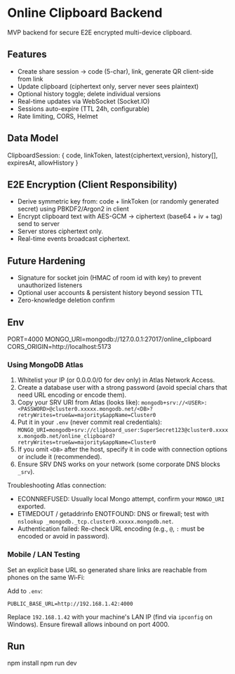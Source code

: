 # Online Clipboard Backend

MVP backend for secure E2E encrypted multi-device clipboard.

## Features

- Create share session -> code (5-char), link, generate QR client-side from link
- Update clipboard (ciphertext only, server never sees plaintext)
- Optional history toggle; delete individual versions
- Real-time updates via WebSocket (Socket.IO)
- Sessions auto-expire (TTL 24h, configurable)
- Rate limiting, CORS, Helmet

## Data Model

ClipboardSession: { code, linkToken, latest{ciphertext,version}, history[], expiresAt, allowHistory }

## E2E Encryption (Client Responsibility)

- Derive symmetric key from: code + linkToken (or randomly generated secret) using PBKDF2/Argon2 in client
- Encrypt clipboard text with AES-GCM -> ciphertext (base64 + iv + tag) send to server
- Server stores ciphertext only.
- Real-time events broadcast ciphertext.

## Future Hardening

- Signature for socket join (HMAC of room id with key) to prevent unauthorized listeners
- Optional user accounts & persistent history beyond session TTL
- Zero-knowledge deletion confirm

## Env

PORT=4000
MONGO_URI=mongodb://127.0.0.1:27017/online_clipboard
CORS_ORIGIN=http://localhost:5173

### Using MongoDB Atlas
1. Whitelist your IP (or 0.0.0.0/0 for dev only) in Atlas Network Access.
2. Create a database user with a strong password (avoid special chars that need URL encoding or encode them).
3. Copy your SRV URI from Atlas (looks like):
	`mongodb+srv://<USER>:<PASSWORD>@cluster0.xxxxx.mongodb.net/<DB>?retryWrites=true&w=majority&appName=Cluster0`
4. Put it in your `.env` (never commit real credentials):
	`MONGO_URI=mongodb+srv://clipboard_user:SuperSecret123@cluster0.xxxxx.mongodb.net/online_clipboard?retryWrites=true&w=majority&appName=Cluster0`
5. If you omit `<DB>` after the host, specify it in code with connection options or include it (recommended).
6. Ensure SRV DNS works on your network (some corporate DNS blocks `_srv`).

Troubleshooting Atlas connection:
- ECONNREFUSED: Usually local Mongo attempt, confirm your `MONGO_URI` exported.
- ETIMEDOUT / getaddrinfo ENOTFOUND: DNS or firewall; test with `nslookup _mongodb._tcp.cluster0.xxxxx.mongodb.net`.
- Authentication failed: Re-check URL encoding (e.g., `@`, `:` must be encoded or avoid in password).

### Mobile / LAN Testing
Set an explicit base URL so generated share links are reachable from phones on the same Wi‑Fi:

Add to `.env`:
```
PUBLIC_BASE_URL=http://192.168.1.42:4000
```
Replace `192.168.1.42` with your machine's LAN IP (find via `ipconfig` on Windows). Ensure firewall allows inbound on port 4000.

## Run

npm install
npm run dev
